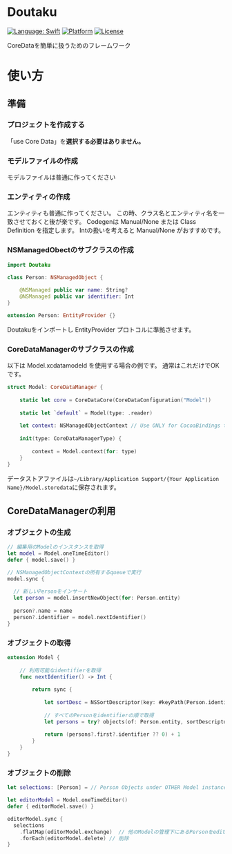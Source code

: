 # Doutaku

[![Language: Swift](https://img.shields.io/badge/Swift-4.0-orange.svg?style=flat)](https://developer.apple.com/swift/)
[![Platform](https://img.shields.io/badge/Platform-macOS-lightgray.svg)](https://img.shields.io/)
[![License](https://img.shields.io/github/license/masakih/Doutaku.svg)](https://github.com/masakih/Doutaku/blob/master/LICENSE)

CoreDataを簡単に扱うためのフレームワーク

# 使い方

## 準備

### プロジェクトを作成する
「use Core Data」を**選択する必要はありません。**

### モデルファイルの作成
モデルファイルは普通に作ってください

### エンティティの作成
エンティティも普通に作ってください。
この時、クラス名とエンティティ名を一致させておくと後が楽です。
Codegenは Manual/None または Class Definition を指定します。 Intの扱いを考えると Manual/None がおすすめです。

### NSManagedObectのサブクラスの作成

```swift
import Doutaku

class Person: NSManagedObject {
    
    @NSManaged public var name: String?
    @NSManaged public var identifier: Int
}

extension Person: EntityProvider {}
```

Doutakuをインポートし EntityProvider プロトコルに準拠させます。


### CoreDataManagerのサブクラスの作成

以下は Model.xcdatamodeld を使用する場合の例です。
通常はこれだけでOKです。
```swift
struct Model: CoreDataManager {
    
    static let core = CoreDataCore(CoreDataConfiguration("Model"))
    
    static let `default` = Model(type: .reader)
    
    let context: NSManagedObjectContext // Use ONLY for CocoaBindings to NSObjectController.
    
    init(type: CoreDataManagerType) {
        
        context = Model.context(for: type)
    }
}
```
データストアファイルは`~/Library/Application Support/{Your Application Name}/Model.storedata`に保存されます。

## CoreDataManagerの利用

### オブジェクトの生成
```swift
// 編集用のModelのインスタンスを取得
let model = Model.oneTimeEditor()
defer { model.save() }

// NSManagedObjectContextの所有するqueueで実行
model.sync {
  
  // 新しいPersonをインサート
  let person = model.insertNewObject(for: Person.entity)
  
  person?.name = name
  person?.identifier = model.nextIdentifier()
}
```

### オブジェクトの取得
```swift
extension Model {
    
    // 利用可能なidentifierを取得
    func nextIdentifier() -> Int {
                
        return sync {
            
            let sortDesc = NSSortDescriptor(key: #keyPath(Person.identifier), ascending: false)
            
            // すべてのPersonをidentifierの順で取得
            let persons = try? objects(of: Person.entity, sortDescriptors: [sortDesc])
            
            return (persons?.first?.identifier ?? 0) + 1
        }
    }
}
```

### オブジェクトの削除
```swift
let selections: [Person] = // Person Objects under OTHER Model instance.

let editorModel = Model.oneTimeEditor()
defer { editorModel.save() }

editorModel.sync {
  selections
    .flatMap(editorModel.exchange)  // 他のModelの管理下にあるPersonをeditorModelの管理下のインスタンスに変換
    .forEach(editorModel.delete) // 削除
}
```
